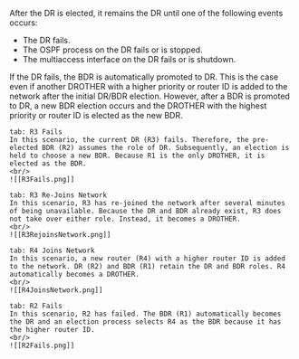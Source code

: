 After the DR is elected, it remains the DR until one of the following events occurs:

- The DR fails.
- The OSPF process on the DR fails or is stopped.
- The multiaccess interface on the DR fails or is shutdown.

If the DR fails, the BDR is automatically promoted to DR. This is the case even if another DROTHER with a higher priority or router ID is added to the network after the initial DR/BDR election. However, after a BDR is promoted to DR, a new BDR election occurs and the DROTHER with the highest priority or router ID is elected as the new BDR.

````tabs
tab: R3 Fails
In this scenario, the current DR (R3) fails. Therefore, the pre-elected BDR (R2) assumes the role of DR. Subsequently, an election is held to choose a new BDR. Because R1 is the only DROTHER, it is elected as the BDR.
<br/>
![[R3Fails.png]]

tab: R3 Re-Joins Network
In this scenario, R3 has re-joined the network after several minutes of being unavailable. Because the DR and BDR already exist, R3 does not take over either role. Instead, it becomes a DROTHER.
<br/>
![[R3RejoinsNetwork.png]]

tab: R4 Joins Network
In this scenario, a new router (R4) with a higher router ID is added to the network. DR (R2) and BDR (R1) retain the DR and BDR roles. R4 automatically becomes a DROTHER.
<br/>
![[R4JoinsNetwork.png]]

tab: R2 Fails
In this scenario, R2 has failed. The BDR (R1) automatically becomes the DR and an election process selects R4 as the BDR because it has the higher router ID.
<br/>
![[R2Fails.png]]
````